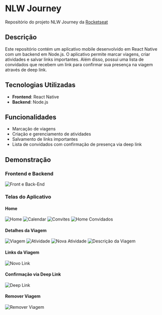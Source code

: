 # NLW Journey

Repositório do projeto NLW Journey da [Rocketseat](https://www.rocketseat.com.br/eventos/nlw/convite/everton-31759)

## Descrição

Este repositório contém um aplicativo mobile desenvolvido em React Native com um backend em Node.js. O aplicativo permite marcar viagens, criar atividades e salvar links importantes. Além disso, possui uma lista de convidados que recebem um link para confirmar sua presença na viagem através de deep link.

## Tecnologias Utilizadas

- **Frontend**: React Native
- **Backend**: Node.js

## Funcionalidades

- Marcação de viagens
- Criação e gerenciamento de atividades
- Salvamento de links importantes
- Lista de convidados com confirmação de presença via deep link

## Demonstração

### Frontend e Backend

![Front e Back-End](screenshots/1.png)

### Telas do Aplicativo

#### Home

![Home](screenshots/2.png)
![Calendar](screenshots/3.png)
![Convites](screenshots/4.png)
![Home Convidados](screenshots/5.png)

#### Detalhes da Viagem

![Viagem](screenshots/6.png)
![Atividade](screenshots/7.png)
![Nova Atividade](screenshots/8.png)
![Descrição da Viagem](screenshots/10.png)

#### Links da Viagem

![Novo Link](screenshots/9.png)

#### Confirmação via Deep Link

![Deep Link](screenshots/11.png)

#### Remover Viagem

![Remover Viagem](screenshots/13.png)